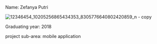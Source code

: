 Name: Zefanya Putri

![12346454_10205256865434353_8305776640802420859_n - copy](https://cloud.githubusercontent.com/assets/16448052/12682307/b959a9b0-c680-11e5-89dc-8686362ea384.jpg)

Graduating year: 2018

project sub-area: mobile application

